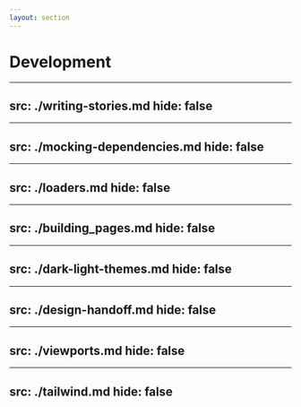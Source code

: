 ```yaml
---
layout: section
---
```


# Development

---
src: ./writing-stories.md
hide: false
---

---
src: ./mocking-dependencies.md
hide: false
---

---
src: ./loaders.md
hide: false
---

---
src: ./building_pages.md
hide: false
---

---
src: ./dark-light-themes.md
hide: false
---

---
src: ./design-handoff.md
hide: false
---

---
src: ./viewports.md
hide: false
---

---
src: ./tailwind.md
hide: false
---